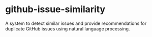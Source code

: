 # github-issue-similarity
A system to detect similar issues and provide recommendations for duplicate GitHub issues using natural language processing.
